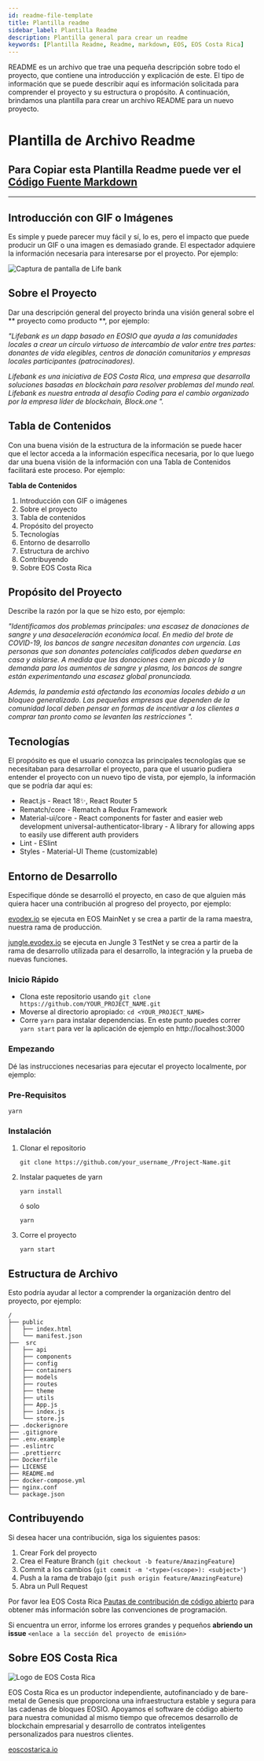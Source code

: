 ```yaml
---
id: readme-file-template
title: Plantilla readme
sidebar_label: Plantilla Readme
description: Plantilla general para crear un readme
keywords: [Plantilla Readme, Readme, markdown, EOS, EOS Costa Rica]
---
```


README es un archivo que trae una pequeña descripción sobre todo el proyecto, que contiene una introducción y explicación de este. El tipo de información que se puede describir aquí es información solicitada para comprender el proyecto y su estructura o propósito. A continuación, brindamos una plantilla para crear un archivo README para un nuevo proyecto.

# Plantilla de Archivo Readme

## Para Copiar esta Plantilla Readme puede ver el [Código Fuente Markdown](./readme-file-template-source-code.md)

***

## Introducción con GIF o Imágenes

Es simple y puede parecer muy fácil y sí, lo es, pero el impacto que puede producir un GIF o una imagen es demasiado grande. El espectador adquiere la información necesaria para interesarse por el proyecto. Por ejemplo:

![Captura de pantalla de Life bank](/img/life-bank.webp)

## Sobre el Proyecto

Dar una descripción general del proyecto brinda una visión general sobre el ** proyecto como producto **, por ejemplo:

*"Lifebank es un dapp basado en EOSIO que ayuda a las comunidades locales a crear un círculo virtuoso de intercambio de valor entre tres partes: donantes de vida elegibles, centros de donación comunitarios y empresas locales participantes (patrocinadores).*

*Lifebank es una iniciativa de EOS Costa Rica, una empresa que desarrolla soluciones basadas en blockchain para resolver problemas del mundo real. Lifebank es nuestra entrada al desafío Coding para el cambio organizado por la empresa líder de blockchain, Block.one ".*

## Tabla de Contenidos
Con una buena visión de la estructura de la información se puede hacer que el lector acceda a la información específica necesaria, por lo que luego dar una buena visión de la información con una Tabla de Contenidos facilitará este proceso. Por ejemplo:

**Tabla de Contenidos**
1. Introducción con GIF o imágenes
2. Sobre el proyecto
3. Tabla de contenidos
4. Propósito del proyecto
5. Tecnologías
6. Entorno de desarrollo
7. Estructura de archivo
8. Contribuyendo
9. Sobre EOS Costa Rica

## Propósito del Proyecto

Describe la razón por la que se hizo esto, por ejemplo:

*"Identificamos dos problemas principales: una escasez de donaciones de sangre y una desaceleración económica local. En medio del brote de COVID-19, los bancos de sangre necesitan donantes con urgencia. Las personas que son donantes potenciales calificados deben quedarse en casa y aislarse. A medida que las donaciones caen en picado y la demanda para los aumentos de sangre y plasma, los bancos de sangre están experimentando una escasez global pronunciada.*

*Además, la pandemia está afectando las economías locales debido a un bloqueo generalizado. Las pequeñas empresas que dependen de la comunidad local deben pensar en formas de incentivar a los clientes a comprar tan pronto como se levanten las restricciones ".*

## Tecnologías
El propósito es que el usuario conozca las principales tecnologías que se necesitaban para desarrollar el proyecto, para que el usuario pudiera entender el proyecto con un nuevo tipo de vista, por ejemplo, la información que se podría dar aquí es:


- React.js - React 18✨, React Router 5
- Rematch/core - Rematch a Redux Framework
- Material-ui/core - React components for faster and easier web development universal-authenticator-library - A library for allowing apps to easily use different auth providers
- Lint - ESlint
- Styles - Material-UI Theme (customizable)


## Entorno de Desarrollo

Especifique dónde se desarrolló el proyecto, en caso de que alguien más quiera hacer una contribución al progreso del proyecto, por ejemplo:

[evodex.io](https://evodex.io/exchange) se ejecuta en EOS MainNet y se crea a partir de la rama maestra, nuestra rama de producción.

[jungle.evodex.io](https://jungle.evodex.io/) se ejecuta en Jungle 3 TestNet y se crea a partir de la rama de desarrollo utilizada para el desarrollo, la integración y la prueba de nuevas funciones.

### Inicio Rápido

- Clona este repositorio usando `git clone https://github.com/YOUR_PROJECT_NAME.git`
- Moverse al directorio apropiado: `cd <YOUR_PROJECT_NAME>`
- Corre `yarn` para instalar dependencias. En este punto puedes correr `yarn start` para ver la aplicación de ejemplo en http://localhost:3000

### Empezando
Dé las instrucciones necesarias para ejecutar el proyecto localmente, por ejemplo:

### **Pre-Requisitos**

`
yarn
`

### **Instalación**

1. Clonar el repositorio

    `
    git clone https://github.com/your_username_/Project-Name.git
    `
2. Instalar paquetes de yarn

    `
    yarn install
    `

    ó solo

    `
    yarn
    `
3. Corre el proyecto
    
    `
    yarn start
    `

## Estructura de Archivo
Esto podría ayudar al lector a comprender la organización dentro del proyecto, por ejemplo:

```text title="modificar"
/
├── public
│   ├── index.html
│   └── manifest.json
├──  src
│   ├── api
│   ├── components
│   ├── config
│   ├── containers
│   ├── models
│   ├── routes
│   ├── theme
│   ├── utils
│   ├── App.js
│   ├── index.js
│   └── store.js
├── .dockerignore
├── .gitignore
├── .env.example
├── .eslintrc
├── .prettierrc
├── Dockerfile
├── LICENSE
├── README.md
├── docker-compose.yml
├── nginx.conf
└── package.json
```

## Contribuyendo

Si desea hacer una contribución, siga los siguientes pasos:

1. Crear Fork del proyecto
1. Crea el Feature Branch (`git checkout -b feature/AmazingFeature`)
1. Commit a los cambios (`git commit -m '<type>(<scope>): <subject>'`)
1. Push a la rama de trabajo (`git push origin feature/AmazingFeature`)
1. Abra un Pull Request

Por favor lea EOS Costa Rica [Pautas de contribución de código abierto](https://docs.edenia.com/es/docs/pautas-para-codigo-abierto/) para obtener más información sobre las convenciones de programación.

Si encuentra un error, informe los errores grandes y pequeños **abriendo un issue** `<enlace a la sección del proyecto de emisión>`


## Sobre EOS Costa Rica

<div style={{ display: "block", textAlign: "center" }}>
    <img style={{ width: "40%" }} src="https://raw.githubusercontent.com/eoscostarica/.github/master/.github/workflows/images/eos-costa-rica-logo.png" alt="Logo de EOS Costa Rica" />
</div>

EOS Costa Rica es un productor independiente, autofinanciado y de bare-metal de Genesis que proporciona una infraestructura estable y segura para las cadenas de bloques EOSIO. Apoyamos el software de código abierto para nuestra comunidad al mismo tiempo que ofrecemos desarrollo de blockchain empresarial y desarrollo de contratos inteligentes personalizados para nuestros clientes.

[eoscostarica.io](https://eoscostarica.io/)
